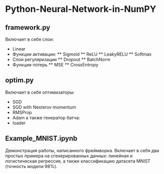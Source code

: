 # Python-Neural-Network-in-NumPY

## framework.py
Включает в себя слои:
* Linear
* Функции активации:
** Sigmoid
** ReLU
** LeakyRELU
** Softmax
* Слои регуляризации
** Dropout
** BatchNorm
* Функции потерь
** MSE
** CrossEntropy

## optim.py
Включает в себя оптимизаторы:
* SGD
* SGD with Nesterov momentum
* RMSProp
* Adam
 а также генератор батча:
 * loader

## Example_MNIST.ipynb

Демонстрация работы, написанного фреймворка. Включает в себя два простых примера на сгенерированных данных: линейная и логистическая регрессия, а также классификацию датасета MNIST (точность модели 98%).
